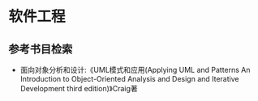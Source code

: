 # 软件工程
## 参考书目检索
+ 面向对象分析和设计:《UML模式和应用(Applying UML and Patterns An Introduction to Object-Oriented Analysis and Design and Iterative Development third edition)》Craig著